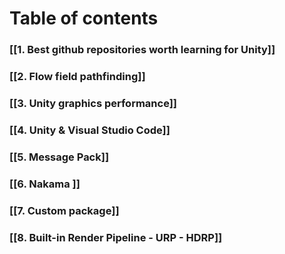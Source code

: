 # Table of contents

### [[1. Best github repositories worth learning for Unity]]

### [[2. Flow field pathfinding]]

### [[3. Unity graphics performance]]

### [[4. Unity & Visual Studio Code]]

### [[5. Message Pack]]

### [[6. Nakama ]]

### [[7. Custom package]]

### [[8. Built-in Render Pipeline - URP - HDRP]]